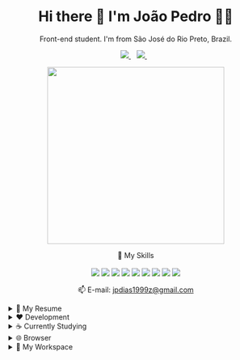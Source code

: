 <h1 align='center'>
  Hi there 👋 I'm João Pedro 👨‍💻 
</h1>

<p align='center'>
  Front-end student. I'm from São José do Rio Preto, Brazil.
</p>

<p align='center'>
  <a href="https://www.linkedin.com/in/jo%C3%A3o-pedro-dias-a91b1a18a/">
    <img src="https://img.shields.io/badge/linkedin-%230077B5.svg?&style=for-the-badge&logo=linkedin&logoColor=white" />
  </a>&nbsp;&nbsp;
  <a href="https://www.instagram.com/joao_pedro.diias/">
    <img src="https://img.shields.io/badge/instagram-%23E4405F.svg?&style=for-the-badge&logo=instagram&logoColor=white" />        
  </a>&nbsp;&nbsp;
</p>

<p align='center'>
  <a href="#"><img src="https://github-readme-stats.vercel.app/api?username=joao-pedro-dias&show_icons=true&count_private=true&theme=dark" width="350"></a>
</p>

<p align='center'>
  🚀 My Skills<br/><br/>
  <img src="https://img.shields.io/badge/HTML-239120?style=for-the-badge&logo=html5&logoColor=white" />
  <img src="https://img.shields.io/badge/JavaScript-F7DF1E?style=for-the-badge&logo=javascript&logoColor=black" />
  <img src="https://img.shields.io/badge/.NET-512BD4?style=for-the-badge&logo=dotnet&logoColor=white" />
  <img src="https://img.shields.io/badge/Postman-FF6C37?style=for-the-badge&logo=Postman&logoColor=white" />
  <img src="https://img.shields.io/badge/CSS-239120?&style=for-the-badge&logo=css3&logoColor=white" />
  <img src="https://img.shields.io/badge/Bootstrap-563D7C?style=for-the-badge&logo=bootstrap&logoColor=white" />
  <img src="https://img.shields.io/badge/Microsoft_SQL_Server-CC2927?style=for-the-badge&logo=microsoft-sql-server&logoColor=white" />
  <img src="https://img.shields.io/badge/PostgreSQL-316192?style=for-the-badge&logo=postgresql&logoColor=white" />
  <img src="https://img.shields.io/badge/jQuery-0769AD?style=for-the-badge&logo=jquery&logoColor=white" />
</p>

<p align='center'>
  📫 E-mail: <a href='mailto:jpdias1999z@gmail.com'>jpdias1999z@gmail.com</a>
</p>

<details>
  <summary>📃 My Resume</summary>
  
## 👨‍🎓 Education

- **Bachelor in Information Systems**\
📆 2018 - 2021\
📍 **União das Faculdades dos Grandes Lagos** - São José do Rio Preto, Brazil

## 👨‍💻 Experience

<img align="right" src="https://img.shields.io/badge/PostgreSQL-316192?style=for-the-badge&logo=postgresql&logoColor=white" />
<img align="right" src="https://img.shields.io/badge/Microsoft_SQL_Server-CC2927?style=for-the-badge&logo=microsoft-sql-server&logoColor=white" />

- **Support Analyst**\
📆 2018 - Moment\
📍 **GoldSystem** - São José do Rio Preto/SP, Brazil

## 📃 Certified Tech Developer
  
-  **Remote Certification**\
📆 fev/2022 - dez/2023\
  📍 <a href="https://www.digitalhouse.com/br/acoes/certified-tech-developer" style:"text-decoration=none">Digital House</a> - São Paulo/SP, Brazil

</details>

<details>
  <summary> ❤ Development</summary>
  
## 1️⃣ Customer Satisfaction Survey
  System developed internally for the company's employee to carry out a customer satisfaction survey\
  Tradução: Sistema desenvolvido internamente para o colaborador da empresa realizar pesquisa de satisfação do cliente
  
  <img src="https://img.shields.io/badge/HTML-239120?style=for-the-badge&logo=html5&logoColor=white" />
  <img src="https://img.shields.io/badge/JavaScript-F7DF1E?style=for-the-badge&logo=javascript&logoColor=black" />
  <img src="https://img.shields.io/badge/CSS-239120?&style=for-the-badge&logo=css3&logoColor=white" />
  <img src="https://img.shields.io/badge/Bootstrap-563D7C?style=for-the-badge&logo=bootstrap&logoColor=white" />
  <img src="https://img.shields.io/badge/Java-ED8B00?style=for-the-badge&logo=java&logoColor=white" />
  <img src="https://img.shields.io/badge/PostgreSQL-316192?style=for-the-badge&logo=postgresql&logoColor=white" />
  
## 2️⃣ Completion of course work (TCC)
  This system's main objective is to connect "fretistas" and "contratantes" so that freight can be carried out\
  Tradução: O objetivo principal deste sistema é conectar "fretistas" e "contratantes" para que o frete possa ser realizado
  <p>Repositório GitHub: https://github.com/joao-pedro-dias/difrete-backend</p>
  
  <img src="https://img.shields.io/badge/HTML-239120?style=for-the-badge&logo=html5&logoColor=white" />
  <img src="https://img.shields.io/badge/JavaScript-F7DF1E?style=for-the-badge&logo=javascript&logoColor=black" />
  <img src="https://img.shields.io/badge/.NET-512BD4?style=for-the-badge&logo=dotnet&logoColor=white" />
  <img src="https://img.shields.io/badge/Postman-FF6C37?style=for-the-badge&logo=Postman&logoColor=white" />
  <img src="https://img.shields.io/badge/CSS-239120?&style=for-the-badge&logo=css3&logoColor=white" />
  <img src="https://img.shields.io/badge/Bootstrap-563D7C?style=for-the-badge&logo=bootstrap&logoColor=white" />
  <img src="https://img.shields.io/badge/Microsoft_SQL_Server-CC2927?style=for-the-badge&logo=microsoft-sql-server&logoColor=white" />
  <img src="https://img.shields.io/badge/jQuery-0769AD?style=for-the-badge&logo=jquery&logoColor=white" />
  
</details>

<details>
  <summary>☕ Currently Studying</summary>
  
## 🕑 Loading...

<p align='center'>
  <img src="https://img.shields.io/badge/Java-ED8B00?style=for-the-badge&logo=java&logoColor=white" />
  <img src="https://img.shields.io/badge/React-20232A?style=for-the-badge&logo=react&logoColor=61DAFB" />
  <img src="https://img.shields.io/badge/Git-F05032?style=for-the-badge&logo=git&logoColor=white" />
</p>

</details>

<details>
  <summary>🌐 Browser</summary>
  
  ## 💛 Favorite
  
  <img src="https://img.shields.io/badge/Vivaldi-EF3939?style=for-the-badge&logo=Vivaldi&logoColor=white" />
  
</details>

<details>
  <summary> 💼 My Workspace</summary>
  
  ## 💻 Notebook
  
  <img src="https://img.shields.io/badge/Windows-0078D6?style=for-the-badge&logo=windows&logoColor=white" />
  <img src="https://img.shields.io/badge/acer-amd%20ryzen%205-83B81A?style=for-the-badge&logo=acer&logoColor=white" />
  <img src="https://img.shields.io/badge/RAM-8GB-%230071C5.svg?&style=for-the-badge&logoColor=white" />
  <img src="https://img.shields.io/badge/acer-Aspire%203-83B81A?style=for-the-badge&logo=acer&logoColor=white" />
  <img src="https://img.shields.io/badge/SSD-256GB-%230071C5.svg?&style=for-the-badge&logoColor=white" />
  <img src="https://img.shields.io/badge/amd-radeon%20graphics-%2376B900.svg?&style=for-the-badge&logo=amd&logoColor=white" />
  

  
</details>

<!--
**joao-pedro-dias/joao-pedro-dias** is a ✨ _special_ ✨ repository because its `README.md` (this file) appears on your GitHub profile.
Link do README.md profile: https://github.com/alexandresanlim/alexandresanlim/edit/master/README.md
Link dos ícones: https://github.com/alexandresanlim/Badges4-README.md-Profile#-skills-
-->
